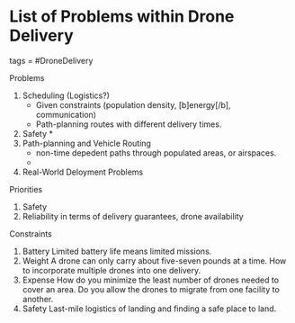 # List of Problems within Drone Delivery
tags = #DroneDelivery

Problems


1. Scheduling (Logistics?)
	* Given constraints (population density, [b]energy[/b], communication)
	* Path-planning routes with different delivery times.
2. Safety
	* 
3. Path-planning and Vehicle Routing
	* non-time depedent paths through populated areas, or airspaces.
	* 
4. Real-World Deloyment Problems


Priorities
1. Safety
2. Reliability in terms of delivery guarantees, drone availability



Constraints
1. Battery
	Limited battery life means limited missions.
2. Weight
	A drone can only carry about five-seven pounds at a time. How to incorporate multiple drones into one delivery. 
3. Expense
	How do you minimize the least number of drones needed to cover an area. Do you allow the drones to migrate from one facility to another.
4. Safety
	Last-mile logistics of landing and finding a safe place to land.
	

